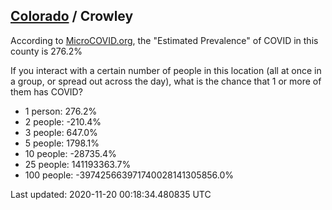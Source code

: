 
## [Colorado](/united-states/colorado) / Crowley

According to [MicroCOVID.org](http://microcovid.org),
the "Estimated Prevalence" of COVID in this county is 276.2%

If you interact with a certain number of people in this location
(all at once in a group, or spread out across the day), what is the chance that
1 or more of them has COVID?

- 1 person: 276.2%
- 2 people: -210.4%
- 3 people: 647.0%
- 5 people: 1798.1%
- 10 people: -28735.4%
- 25 people: 141193363.7%
- 100 people: -397425663971740028141305856.0%

Last updated: 2020-11-20 00:18:34.480835 UTC
